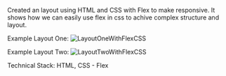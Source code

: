 Created an layout using HTML and CSS with Flex to make responsive. It shows how we can easily use flex in css to achive complex structure and layout.

Example Layout One:
![LayoutOneWithFlexCSS](https://github.com/user-attachments/assets/33961c74-f350-4188-8f2e-ca624cd7c8b1)

Example Layout Two:
![LayoutTwoWithFlexCSS](https://github.com/user-attachments/assets/b1519466-6802-4d72-a475-d506071d99fb)

Technical Stack:
HTML, CSS - Flex

